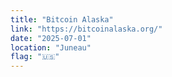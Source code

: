 ```yaml
---
title: "Bitcoin Alaska"
link: "https://bitcoinalaska.org/"
date: "2025-07-01"
location: "Juneau"
flag: "🇺🇸"
---
```

